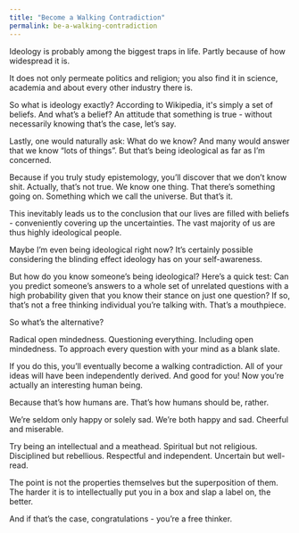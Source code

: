 ```yaml
---
title: "Become a Walking Contradiction"
permalink: be-a-walking-contradiction
---
```


Ideology is probably among the biggest traps in life. Partly because of how widespread it is.

It does not only permeate politics and religion; you also find it in science, academia and about every other industry there is.

So what is ideology exactly? According to Wikipedia, it's simply a set of beliefs. And what’s a belief? An attitude that something is true - without necessarily knowing that’s the case, let’s say.

Lastly, one would naturally ask: What do we know? And many would answer that we know “lots of things”. But that’s being ideological as far as I’m concerned.

Because if you truly study epistemology, you’ll discover that we don’t know shit. Actually, that’s not true. We know one thing. That there’s something going on. Something which we call the universe. But that’s it.

This inevitably leads us to the conclusion that our lives are filled with beliefs - conveniently covering up the uncertainties. The vast majority of us are thus highly ideological people.

Maybe I’m even being ideological right now? It’s certainly possible considering the blinding effect ideology has on your self-awareness.

But how do you know someone’s being ideological? Here’s a quick test: Can you predict someone’s answers to a whole set of unrelated questions with a high probability given that you know their stance on just one question? If so, that’s not a free thinking individual you’re talking with. That’s a mouthpiece.

So what’s the alternative?

Radical open mindedness. Questioning everything. Including open mindedness. To approach every question with your mind as a blank slate.

If you do this, you’ll eventually become a walking contradiction. All of your ideas will have been independently derived. And good for you! Now you’re actually an interesting human being.

Because that’s how humans are. That’s how humans should be, rather.

We’re seldom only happy or solely sad. We’re both happy and sad. Cheerful and miserable.

Try being an intellectual and a meathead. Spiritual but not religious. Disciplined but rebellious. Respectful and independent. Uncertain but well-read.

The point is not the properties themselves but the superposition of them. The harder it is to intellectually put you in a box and slap a label on, the better.

And if that’s the case, congratulations - you’re a free thinker.
